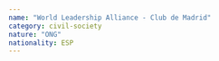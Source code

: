 ```yaml
---
name: "World Leadership Alliance - Club de Madrid"
category: civil-society
nature: "ONG"
nationality: ESP
---
```

